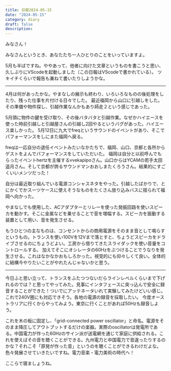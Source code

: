 ```yaml
---
title: 日報2024-05-15
date: "2024-05-15"
category: diary
draft: false
description:
---
```


みなさん！

みなさんというとき、あなたたち一人ひとりのことをいっていますよ。

5月も半ばですね。ややあって、他者に向けた文章というものを書こうと思い、久しぶりにVScodeを起動しました（この日報はVScodeで書かれている）。
ツキイチくらいで報告も兼ねて書いたりしようかな。

---

4月は何があったかな。やまなしの展示も終わり、いろいろなものの後処理をしたり、残った仕事を片付ける日々でした。
最近福岡から山口に引越しをした。その準備や物件探し、引越作業なんかもあり師走２という感じであった。

5月頭に物件の鍵を受け取り、その後バタバタと引越作業。なぜかハイエースを使った時前引越しと引越屋さんの引越し2回やるというバグがあった。ハイエース楽しかった。
5月12日に九大でfreqというサウンドのイベントがあり、そこでパフォーマンスをしにまた福岡へ戻る。

freqは一応自分の退任イベントみたいなかたちで、福岡、山口、京都と各所からゲストをよんでパフォーマンスをしていただいた。
福岡は自分と以前呼んでもらったイベントhertzを主催するvvekapipoさん。山口からはYCAMの若手太田遥月さん。そして京都が誇るサウンドマンおおしまたくろうさん。結果的にすごくいいメンツだった！

自分は最近取り組んでいる電源コンシャスネタをやった。引越したばかりで、とにかくでかスーツケースに使えそうなものをたくさん放り込みバスに揺られて福岡へ向かった。

やまなしでも使用した、ACアダプターとリレーを使った発振回路を使いスピーカを動かす。そこに金属などを乗せることで音を増幅する。スピーカを振動する装置として用い、音を発生させる。

もうひとつの主なものは、コンセントからの商用電源をそのまま音として鳴らすというもの。トランスを使い100Vを12Vまで落とすと、ちょうどスピーカをドライブさせるのにちょうどよい。工房から借りてきたスライダックを使い音量をコントロールする。
加えてそこにオシレータの60Hzをぶつけることでうなりを発生させる。これはなかなかおもしろかった。視覚的にも仰々しくて良い。全体的に結構今やりたいことがやれたんじゃないかと思う。

---

今日ふと思い立って、トランスをふたつつないだらラインレベルくらいまで下げれるのでは？と思ってやってみた。見事にインタフェースに突っ込んで安全に録音することができた！ついでにアッテネータいれて実験してみたけどいい感じ。これで240V圏にも対応できそう。各地の電源の録音を採取したい。
今度オーストラリアに行くからやってみよう。東京に行くことがあれば50Hzも録音しよう。

これを木の板に固定し、「grid-connected power oscillator」と命名。電源をそのまま降圧してアウトプットするだけの楽器。実際のoscillatorは発電所である。中国電力が作った60Hzのサイン派が送電網を通じて家庭に供給される。これを使えばその音を聴くことができる。九州電力と中国電力で音違ったりするのかな？それこそ「原発が作った音」というのを聴くことができるわけだよな。色々発展させていきたいですね。電力音楽・電力美術の時代へ！

ここらで寝ましょうね。